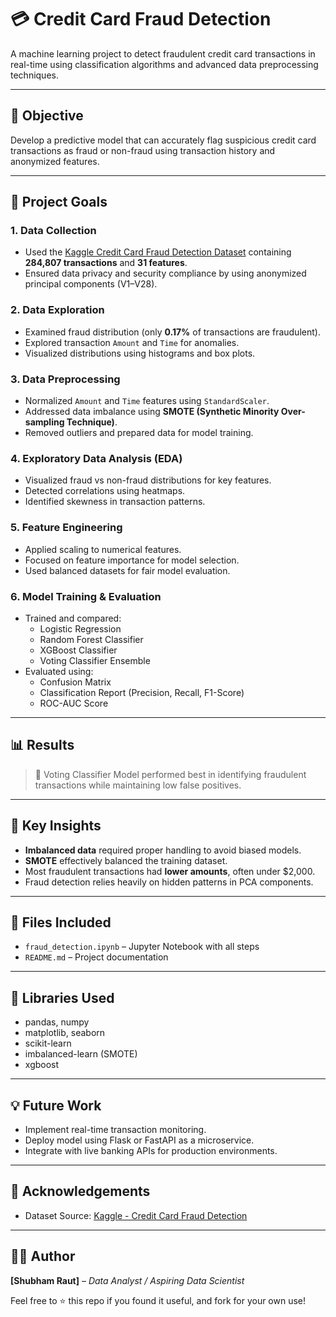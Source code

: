 # 💳 Credit Card Fraud Detection

A machine learning project to detect fraudulent credit card transactions in real-time using classification algorithms and advanced data preprocessing techniques.

---

## 📌 Objective

Develop a predictive model that can accurately flag suspicious credit card transactions as fraud or non-fraud using transaction history and anonymized features.

---

## 🧠 Project Goals

### 1. Data Collection
- Used the [Kaggle Credit Card Fraud Detection Dataset](https://www.kaggle.com/mlg-ulb/creditcardfraud) containing **284,807 transactions** and **31 features**.
- Ensured data privacy and security compliance by using anonymized principal components (V1–V28).

### 2. Data Exploration
- Examined fraud distribution (only **0.17%** of transactions are fraudulent).
- Explored transaction `Amount` and `Time` for anomalies.
- Visualized distributions using histograms and box plots.

### 3. Data Preprocessing
- Normalized `Amount` and `Time` features using `StandardScaler`.
- Addressed data imbalance using **SMOTE (Synthetic Minority Over-sampling Technique)**.
- Removed outliers and prepared data for model training.

### 4. Exploratory Data Analysis (EDA)
- Visualized fraud vs non-fraud distributions for key features.
- Detected correlations using heatmaps.
- Identified skewness in transaction patterns.

### 5. Feature Engineering
- Applied scaling to numerical features.
- Focused on feature importance for model selection.
- Used balanced datasets for fair model evaluation.

### 6. Model Training & Evaluation
- Trained and compared:
  - Logistic Regression
  - Random Forest Classifier
  - XGBoost Classifier
  - Voting Classifier Ensemble
- Evaluated using:
  - Confusion Matrix
  - Classification Report (Precision, Recall, F1-Score)
  - ROC-AUC Score

---

## 📊 Results


> 🚨 Voting Classifier Model performed best in identifying fraudulent transactions while maintaining low false positives.

---

## 📌 Key Insights

- **Imbalanced data** required proper handling to avoid biased models.
- **SMOTE** effectively balanced the training dataset.
- Most fraudulent transactions had **lower amounts**, often under $2,000.
- Fraud detection relies heavily on hidden patterns in PCA components.

---

## 📁 Files Included

- `fraud_detection.ipynb` – Jupyter Notebook with all steps
- `README.md` – Project documentation

---

## 🔧 Libraries Used

- pandas, numpy
- matplotlib, seaborn
- scikit-learn
- imbalanced-learn (SMOTE)
- xgboost

---

## 💡 Future Work

- Implement real-time transaction monitoring.
- Deploy model using Flask or FastAPI as a microservice.
- Integrate with live banking APIs for production environments.

---

## 🙌 Acknowledgements

- Dataset Source: [Kaggle - Credit Card Fraud Detection](https://www.kaggle.com/mlg-ulb/creditcardfraud)

---

## 🧑‍💻 Author

**[Shubham Raut]** – *Data Analyst / Aspiring Data Scientist*

Feel free to ⭐ this repo if you found it useful, and fork for your own use!

